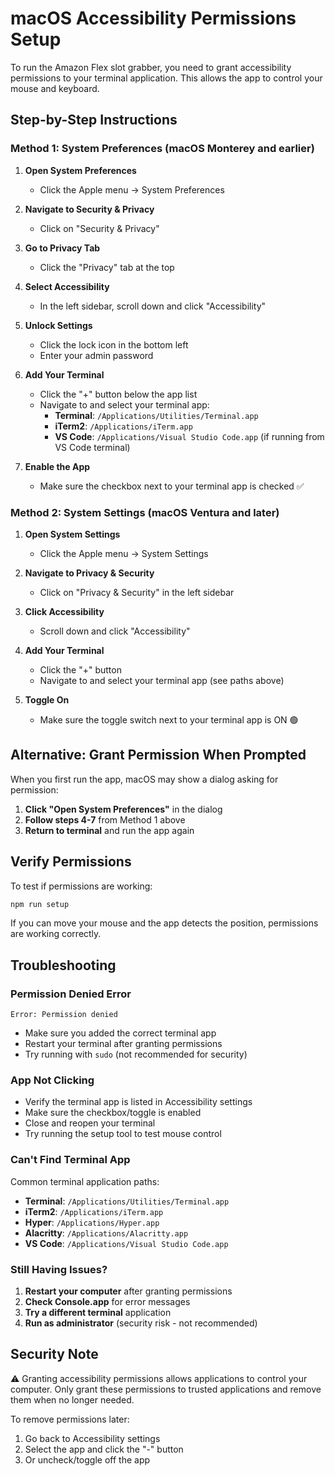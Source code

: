 # macOS Accessibility Permissions Setup

To run the Amazon Flex slot grabber, you need to grant accessibility permissions to your terminal application. This allows the app to control your mouse and keyboard.

## Step-by-Step Instructions

### Method 1: System Preferences (macOS Monterey and earlier)

1. **Open System Preferences**
   - Click the Apple menu → System Preferences

2. **Navigate to Security & Privacy**
   - Click on "Security & Privacy"

3. **Go to Privacy Tab**
   - Click the "Privacy" tab at the top

4. **Select Accessibility**
   - In the left sidebar, scroll down and click "Accessibility"

5. **Unlock Settings**
   - Click the lock icon in the bottom left
   - Enter your admin password

6. **Add Your Terminal**
   - Click the "+" button below the app list
   - Navigate to and select your terminal app:
     - **Terminal**: `/Applications/Utilities/Terminal.app`
     - **iTerm2**: `/Applications/iTerm.app`
     - **VS Code**: `/Applications/Visual Studio Code.app` (if running from VS Code terminal)

7. **Enable the App**
   - Make sure the checkbox next to your terminal app is checked ✅

### Method 2: System Settings (macOS Ventura and later)

1. **Open System Settings**
   - Click the Apple menu → System Settings

2. **Navigate to Privacy & Security**
   - Click on "Privacy & Security" in the left sidebar

3. **Click Accessibility**
   - Scroll down and click "Accessibility"

4. **Add Your Terminal**
   - Click the "+" button
   - Navigate to and select your terminal app (see paths above)

5. **Toggle On**
   - Make sure the toggle switch next to your terminal app is ON 🟢

## Alternative: Grant Permission When Prompted

When you first run the app, macOS may show a dialog asking for permission:

1. **Click "Open System Preferences"** in the dialog
2. **Follow steps 4-7** from Method 1 above
3. **Return to terminal** and run the app again

## Verify Permissions

To test if permissions are working:

```bash
npm run setup
```

If you can move your mouse and the app detects the position, permissions are working correctly.

## Troubleshooting

### Permission Denied Error
```
Error: Permission denied
```
- Make sure you added the correct terminal app
- Restart your terminal after granting permissions
- Try running with `sudo` (not recommended for security)

### App Not Clicking
- Verify the terminal app is listed in Accessibility settings
- Make sure the checkbox/toggle is enabled
- Close and reopen your terminal
- Try running the setup tool to test mouse control

### Can't Find Terminal App
Common terminal application paths:
- **Terminal**: `/Applications/Utilities/Terminal.app`
- **iTerm2**: `/Applications/iTerm.app`
- **Hyper**: `/Applications/Hyper.app`
- **Alacritty**: `/Applications/Alacritty.app`
- **VS Code**: `/Applications/Visual Studio Code.app`

### Still Having Issues?

1. **Restart your computer** after granting permissions
2. **Check Console.app** for error messages
3. **Try a different terminal** application
4. **Run as administrator** (security risk - not recommended)

## Security Note

⚠️ Granting accessibility permissions allows applications to control your computer. Only grant these permissions to trusted applications and remove them when no longer needed.

To remove permissions later:
1. Go back to Accessibility settings
2. Select the app and click the "-" button
3. Or uncheck/toggle off the app
